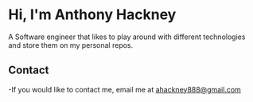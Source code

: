 # Hi, I'm Anthony Hackney 

A Software engineer that likes to play around with different technologies and store them on my personal repos. 

## Contact

-If you would like to contact me, email me at ahackney888@gmail.com

<!---
AnthonyHackney888/AnthonyHackney888 is a ✨ special ✨ repository because its `README.md` (this file) appears on your GitHub profile.
You can click the Preview link to take a look at your changes.
--->
